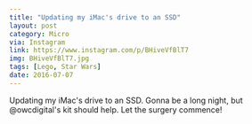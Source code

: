 ```yaml
---
title: "Updating my iMac's drive to an SSD"
layout: post
category: Micro
via: Instagram
link: https://www.instagram.com/p/BHiveVfBlT7
img: BHiveVfBlT7.jpg
tags: [Lego, Star Wars]
date: 2016-07-07
---
```

Updating my iMac's drive to an SSD. Gonna be a long night, but @owcdigital's kit should help. Let the surgery commence!
